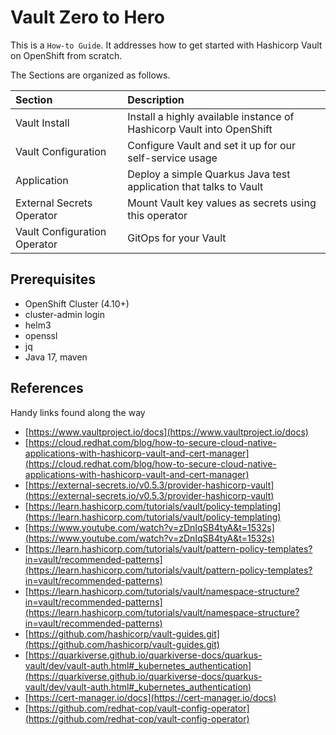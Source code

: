 # Vault Zero to Hero 

This is a `How-to Guide`. It addresses how to get started with Hashicorp Vault on OpenShift from scratch.

The Sections are organized as follows.

| Section                      | Description                                                           |
|:-----------------------------|:----------------------------------------------------------------------|
| Vault Install                | Install a highly available instance of Hashicorp Vault into OpenShift |
| Vault Configuration          | Configure Vault and set it up for our self-service usage              |
| Application                  | Deploy a simple Quarkus Java test application that talks to Vault     |
| External Secrets Operator    | Mount Vault key values as secrets using this operator                 |
| Vault Configuration Operator | GitOps for your Vault                                                 |

## Prerequisites

- OpenShift Cluster (4.10+)
- cluster-admin login
- helm3
- openssl
- jq
- Java 17, maven

## References

Handy links found along the way

- [https://www.vaultproject.io/docs](https://www.vaultproject.io/docs)
- [https://cloud.redhat.com/blog/how-to-secure-cloud-native-applications-with-hashicorp-vault-and-cert-manager](https://cloud.redhat.com/blog/how-to-secure-cloud-native-applications-with-hashicorp-vault-and-cert-manager)
- [https://external-secrets.io/v0.5.3/provider-hashicorp-vault](https://external-secrets.io/v0.5.3/provider-hashicorp-vault)
- [https://learn.hashicorp.com/tutorials/vault/policy-templating](https://learn.hashicorp.com/tutorials/vault/policy-templating)
- [https://www.youtube.com/watch?v=zDnIqSB4tyA&t=1532s](https://www.youtube.com/watch?v=zDnIqSB4tyA&t=1532s)
- [https://learn.hashicorp.com/tutorials/vault/pattern-policy-templates?in=vault/recommended-patterns](https://learn.hashicorp.com/tutorials/vault/pattern-policy-templates?in=vault/recommended-patterns)
- [https://learn.hashicorp.com/tutorials/vault/namespace-structure?in=vault/recommended-patterns](https://learn.hashicorp.com/tutorials/vault/namespace-structure?in=vault/recommended-patterns)
- [https://github.com/hashicorp/vault-guides.git](https://github.com/hashicorp/vault-guides.git)
- [https://quarkiverse.github.io/quarkiverse-docs/quarkus-vault/dev/vault-auth.html#_kubernetes_authentication](https://quarkiverse.github.io/quarkiverse-docs/quarkus-vault/dev/vault-auth.html#_kubernetes_authentication)
- [https://cert-manager.io/docs](https://cert-manager.io/docs)
- [https://github.com/redhat-cop/vault-config-operator](https://github.com/redhat-cop/vault-config-operator)
